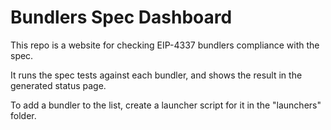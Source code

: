 # Bundlers Spec Dashboard

This repo is a website for checking EIP-4337 bundlers compliance with the spec.

It runs the spec tests against each bundler, and shows the result in the generated status page.

To add a bundler to the list, create a launcher script for it in the "launchers" folder.
